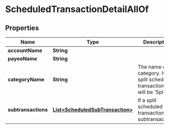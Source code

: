 

# ScheduledTransactionDetailAllOf


## Properties

| Name | Type | Description | Notes |
|------------ | ------------- | ------------- | -------------|
|**accountName** | **String** |  |  |
|**payeeName** | **String** |  |  [optional] |
|**categoryName** | **String** | The name of the category.  If a split scheduled transaction, this will be &#39;Split&#39;. |  [optional] |
|**subtransactions** | [**List&lt;ScheduledSubTransaction&gt;**](ScheduledSubTransaction.md) | If a split scheduled transaction, the subtransactions. |  |



